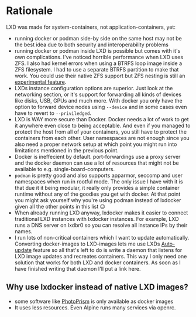 # Rationale

LXD was made for system-containers, not application-containers, yet:
- running docker or podman side-by side on the same host may not be the best
  idea due to both security and interoperability problems
- running docker or podman inside LXD is possible but comes with it's own
  complications. I've noticed horrible performance when LXD uses ZFS. I also
  had kernel errors when using a BTRFS loop image inside a ZFS filesystem.
  I had to use a separate BTRFS partition to make that work. You could use
  their native ZFS support but ZFS nesting is still an
  [experimental feature](https://github.com/lxc/lxd/issues/4184).
- LXDs instance configuration options are superior. Just look at the networking
  section, or it's support for forwarding all kinds of devices like disks, USB,
  GPUs and much more. With docker you only have the option to forward device
  nodes using `--device` and in some cases even have to revert to
 `--priviledged`.
- LXD is WAY more secure than Docker. Docker needs a lot of work to get it
  anywhere even close to being acceptable. And even if you managed to protect
  the host from all of your containers, you still have to protect the
  containers from each other. User namespaces are not enough since you also
  need a proper network setup at which point you might run into limitations
  mentioned in the previous point.
- Docker is ineffecient by default. port-forwardings use a proxy server and the
  docker daemon can use a lot of resources that might not be available to e.g.
  single-board-computers.
- `podman` is pretty good and also supports apparmor, seccomp and user
  namespaces when run in rootful mode. The only issue I have with it is that
  due it it being modular, it really only provides a simple container runtime
  without any of the goodies you get with docker. At that point you might ask
  yourself why you're using podman instead of lxdocker given all the other
  points in this list 😉
- When already running LXD anyway, lxdocker makes it easier to connect
  traditional LXD instances with lxdocker instances. For example, LXD runs a
  DNS server on lxdbr0 so you can resolve all instance IPs by their names.
- I run lots of non-critical containers which I want to update automatically.
  Converting docker-images to LXD-images lets me use LXDs
  [Auto-update](https://linuxcontainers.org/lxd/docs/master/image-handling/#auto-update)
  feature so all that's left to do is write a daemon that listens for LXD image
  updates and recreates containers. This way I only need one solution that
  works for both LXD and docker containers. As soon as I have finished writing
  that daemon I'll put a link here.

## Why use lxdocker instead of native LXD images?
- some software like [PhotoPrism](https://docs.photoprism.app/getting-started/#setup) is only available as docker images
- It uses less resources. Even Alpine runs many services via openrc.
